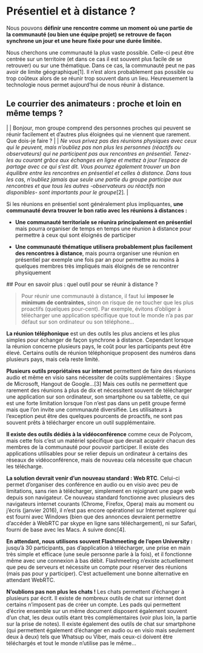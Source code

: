 # Présentiel et à distance ?

Nous pouvons **définir une rencontre comme un moment où une partie de la communauté (ou bien une équipe projet) se retrouve de façon synchrone un jour et une heure fixée pour une durée limitée.**

Nous cherchons une communauté la plus vaste possible. Celle-ci peut être centrée sur un territoire (et dans ce cas il est souvent plus facile de se retrouver) ou sur une thématique. Dans ce cas, la communauté peut ne pas avoir de limite géographique[1]. Il n’est alors probablement pas possible ou trop coûteux alors de se réunir trop souvent dans un lieu. Heureusement la technologie nous permet aujourd’hui de nous réunir à distance.


## Le courrier des animateurs : proche et loin en même temps ?                                                                                                                                                                                                                                                                                                                                                                                                                                                                                          

|
| Bonjour, mon groupe comprend des personnes proches qui peuvent se réunir facilement et d’autres plus éloignées qui ne viennent que rarement. Que dois-je faire ?                                                                                                                                                                                                                                                                                                                                                                                                                                                         |
| *Ne vous privez pas des réunions physiques avec ceux qui le peuvent, mais n’oubliez pas non plus les personnes (réactifs ou observateurs) qui ne participent pas aux rencontres en présentiel. Tenez-les au courant grâce aux échanges en ligne et mettez à jour l’espace de partage avec ce qui s’est dit. Vous pourrez également trouver un bon équilibre entre les rencontres en présentiel et celles à distance. Dans tous les cas, n’oubliez jamais que seule une partie du groupe participe aux rencontres et que tous les autres -observateurs ou réactifs non disponibles- sont importants pour le groupe*[2]*.* |

Si les réunions en présentiel sont généralement plus impliquantes, **une communauté devra trouver le bon ratio avec les réunions à distances :**

-   **Une communauté territoriale se réunira principalement en présentiel** mais pourra organiser de temps en temps une réunion à distance pour permettre à ceux qui sont éloignés de participer

-   **Une communauté thématique utilisera probablement plus facilement des rencontres à distance**, mais pourra organiser une réunion en présentiel par exemple une fois par an pour permettre au moins à quelques membres très impliqués mais éloignés de se rencontrer physiquement

## Pour en savoir plus : quel outil pour se réunir à distance ?

> Pour réunir une communauté à distance, il faut lui **imposer le minimum de contraintes,** sinon on risque de ne toucher que les plus proactifs (quelques pour-cent). Par exemple, évitons d’obliger à télécharger une application spécifique que tout le monde n’a pas par défaut sur son ordinateur ou son téléphone…
                                                                                                                                                                                                                                                                                                                                                                                                                                                                                                                                                                                                                                                              
 **La réunion téléphonique** est un des outils les plus anciens et les plus simples pour échanger de façon synchrone à distance. Cependant lorsque la réunion concerne plusieurs pays, le coût pour les participants peut être élevé. Certains outils de réunion téléphonique proposent des numéros dans plusieurs pays, mais cela reste limité.

                                                                                                                                                                                                                                                                                                                                                                                                                                                                                                                                                                                                                                                                 
 **Plusieurs outils propriétaires sur internet** permettent de faire des réunions audio et même en visio sans nécessiter de coûts supplémentaires : Skype de Microsoft, Hangout de Google...[3] Mais ces outils ne permettent que rarement des réunions à plus de dix et nécessitent souvent de télécharger une application sur son ordinateur, son smartphone ou sa tablette, ce qui est une forte limitation lorsque l’on n’est pas dans un petit groupe fermé mais que l’on invite une communauté diversifiée. Les utilisateurs à l’exception peut être des quelques pourcents de proactifs, ne sont pas souvent prêts à télécharger encore un outil supplémentaire.
                                                                                                                                                                                                                                                                                                                                                                                                                                                                                                                                                                                                                                                                         
 **Il existe des outils dédiés à la vidéoconférence** comme ceux de Polycom, mais cette fois c’est un matériel spécifique que devrait acquérir chacun des membres de la communauté pour pouvoir participer. Il existe des applications utilisables pour se relier depuis un ordinateur à certains des réseaux de vidéoconférence, mais de nouveau cela nécessite que chacun les télécharge.
                                                                                                                                                                                                                                                                                                                                                                                                                                                                                                                                                                                                                                                              
 **La solution devrait venir d’un nouveau standard : Web RTC**. Celui-ci permet d’organiser des conférence en audio ou en visio avec peu de limitations, sans rien à télécharger, simplement en rejoignant une page web depuis son navigateur. Ce nouveau standard fonctionne avec plusieurs des navigateurs internet courants (Chrome, Firefox, Opera) mais au moment ou j’écris (janvier 2016), il n’est pas encore opérationel sur Internet explorer qui est fourni avec Windows (bien que des annonces devraient permettre d’accéder à WebRTC par skype en ligne sans téléchargement), ni sur Safari, fourni de base avec les Macs. A suivre donc[4].
                                                                                                                                                                                                                                                                                                                                                                                                                                                                                                                                                                         
 **En attendant, nous utilisons souvent Flashmeeting de l’open University :** jusqu’à 30 participants, pas d’application à télécharger, une prise en main très simple et efficace (une seule personne parle à la fois), et il fonctionne même avec une connexion à bas débit. Flashmeeting n’existe actuellement que peu de serveurs et nécessite un compte pour réserver des réunions (mais pas pour y participer). C’est actuellement une bonne alternative en attendant WebRTC.
                                                                                                                                                                                                                                                                                                                                                                                                                                                                                                                                                                                                                                                                 
 **N’oublions pas non plus les chats !** Les chats permettent d’échanger à plusieurs par écrit. Il existe de nombreux outils de chat sur internet dont certains n’imposent pas de créer un compte. Les pads qui permettent d’écrire ensemble sur un même document disposent également souvent d’un chat, les deux outils étant très complémentaires (voir plus loin, la partie sur la prise de notes). Il existe également des outils de chat sur smartphone (qui permettent également d’échanger en audio ou en visio mais seulement deux à deux) tels que Whatsup ou Viber, mais ceux-ci doivent être téléchargés et tout le monde n’utilise pas le même… 
